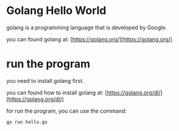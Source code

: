 # Golang Hello World

golang is a programming language that is developed by Google.

you can found golang at: [https://golang.org/](https://golang.org/)

# run the program

you need to install golang first.

you can found how to install golang at: [https://golang.org/dl/](https://golang.org/dl/)

for run the program, you can use the command:

```
go run hello.go
```